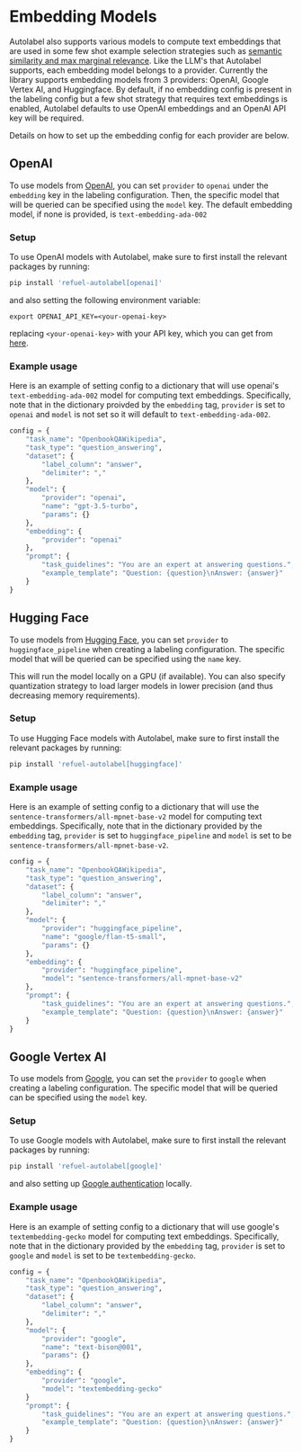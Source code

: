 # Embedding Models

Autolabel also supports various models to compute text embeddings that are used in some few shot example selection strategies such as [semantic similarity and max marginal relevance](/guide/accuracy/few-shot). Like the LLM's that Autolabel supports, each embedding model belongs to a provider. Currently the library supports embedding models from 3 providers: OpenAI, Google Vertex AI, and Huggingface. By default, if no embedding config is present in the labeling config but a few shot strategy that requires text embeddings is enabled, Autolabel defaults to use OpenAI embeddings and an OpenAI API key will be required. 

Details on how to set up the embedding config for each provider are below.

## OpenAI
To use models from [OpenAI](https://platform.openai.com/docs/models), you can set `provider` to `openai` under the `embedding` key in the labeling configuration. Then, the specific model that will be queried can be specified using the `model` key. The default embedding model, if none is provided, is `text-embedding-ada-002`

### Setup
To use OpenAI models with Autolabel, make sure to first install the relevant packages by running:
```bash
pip install 'refuel-autolabel[openai]'
```
and also setting the following environment variable:
```
export OPENAI_API_KEY=<your-openai-key>
```
replacing `<your-openai-key>` with your API key, which you can get from [here](https://platform.openai.com/account/api-keys).

### Example usage
Here is an example of setting config to a dictionary that will use openai's `text-embedding-ada-002` model for computing text embeddings. Specifically, note that in the dictionary proivded by the `embedding` tag, `provider` is set to `openai` and `model` is not set so it will default to `text-embedding-ada-002`.

```python
config = {
    "task_name": "OpenbookQAWikipedia",
    "task_type": "question_answering",
    "dataset": {
        "label_column": "answer",
        "delimiter": ","
    },
    "model": {
        "provider": "openai",
        "name": "gpt-3.5-turbo",
        "params": {}
    },
    "embedding": {
        "provider": "openai"
    },
    "prompt": {
        "task_guidelines": "You are an expert at answering questions.",
        "example_template": "Question: {question}\nAnswer: {answer}"
    }
}
```

## Hugging Face
To use models from [Hugging Face](https://huggingface.co/), you can set `provider` to `huggingface_pipeline` when creating a labeling configuration. The specific model that will be queried can be specified using the `name` key. 

This will run the model locally on a GPU (if available). You can also specify  quantization strategy to load larger models in lower precision (and thus decreasing memory requirements).

### Setup
To use Hugging Face models with Autolabel, make sure to first install the relevant packages by running:
```bash
pip install 'refuel-autolabel[huggingface]'
```

### Example usage
Here is an example of setting config to a dictionary that will use the `sentence-transformers/all-mpnet-base-v2` model for computing text embeddings. Specifically, note that in the dictionary provided by the `embedding` tag, `provider` is set to `huggingface_pipeline` and `model` is set to be `sentence-transformers/all-mpnet-base-v2`.

```python
config = {
    "task_name": "OpenbookQAWikipedia",
    "task_type": "question_answering",
    "dataset": {
        "label_column": "answer",
        "delimiter": ","
    },
    "model": {
        "provider": "huggingface_pipeline",
        "name": "google/flan-t5-small",
        "params": {}
    },
    "embedding": {
        "provider": "huggingface_pipeline",
        "model": "sentence-transformers/all-mpnet-base-v2"
    },
    "prompt": {
        "task_guidelines": "You are an expert at answering questions.",
        "example_template": "Question: {question}\nAnswer: {answer}"
    }
}
```

## Google Vertex AI
To use models from [Google](https://developers.generativeai.google/products/palm), you can set the `provider` to `google` when creating a labeling configuration. The specific model that will be queried can be specified using the `model` key. 

### Setup
To use Google models with Autolabel, make sure to first install the relevant packages by running:
```bash
pip install 'refuel-autolabel[google]'
```
and also setting up [Google authentication](https://cloud.google.com/docs/authentication/application-default-credentials) locally.

### Example usage
Here is an example of setting config to a dictionary that will use google's `textembedding-gecko` model for computing text embeddings. Specifically, note that in the dictionary provided by the `embedding` tag, `provider` is set to `google` and `model` is set to be `textembedding-gecko`.

```python
config = {
    "task_name": "OpenbookQAWikipedia",
    "task_type": "question_answering",
    "dataset": {
        "label_column": "answer",
        "delimiter": ","
    },
    "model": {
        "provider": "google",
        "name": "text-bison@001",
        "params": {}
    },
    "embedding": {
        "provider": "google",
        "model": "textembedding-gecko"
    }
    "prompt": {
        "task_guidelines": "You are an expert at answering questions.",
        "example_template": "Question: {question}\nAnswer: {answer}"
    }
}
```
